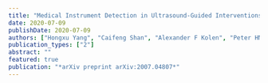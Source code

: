 ```yaml
---
title: "Medical Instrument Detection in Ultrasound-Guided Interventions: A Review"
date: 2020-07-09
publishDate: 2020-07-09
authors: ["Hongxu Yang", "Caifeng Shan", "Alexander F Kolen", "Peter HN de With"]
publication_types: ["2"]
abstract: ""
featured: true
publication: "*arXiv preprint arXiv:2007.04807*"
---
```


